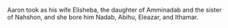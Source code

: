 Aaron took as his wife Elisheba, the daughter of Amminadab and the sister of Nahshon, and she bore him Nadab, Abihu, Eleazar, and Ithamar.
